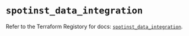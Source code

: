 # `spotinst_data_integration`

Refer to the Terraform Registory for docs: [`spotinst_data_integration`](https://registry.terraform.io/providers/spotinst/spotinst/1.123.0/docs/resources/data_integration).
